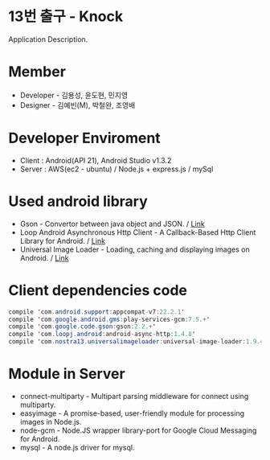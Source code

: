 # 13번 출구 - Knock
Application Description.


# Member
- Developer - 김용성, 윤도현, 민지영
- Designer - 김예빈(M), 박철완, 조영배

# Developer Enviroment
- Client : Android(API 21), Android Studio v1.3.2
- Server : AWS(ec2 - ubuntu) / Node.js + express.js  / mySql

# Used android library
- Gson - Convertor between java object and JSON.  / <a href="https://github.com/google/gson">Link</a>
- Loop Android Asynchronous Http Client - A Callback-Based Http Client Library for Android. / <a href="http://loopj.com/android-async-http/">Link</a>
- Universal Image Loader - Loading, caching and displaying images on Android. / <a href="https://github.com/nostra13/Android-Universal-Image-Loader">Link</a>

# Client dependencies code
```java
compile 'com.android.support:appcompat-v7:22.2.1'
compile 'com.google.android.gms:play-services-gcm:7.5.+'
compile 'com.google.code.gson:gson:2.2.+'
compile 'com.loopj.android:android-async-http:1.4.8'
compile 'com.nostra13.universalimageloader:universal-image-loader:1.9.4'
```

# Module in Server
- connect-multiparty - Multipart parsing middleware for connect using multiparty.
- easyimage - A promise-based, user-friendly module for processing images in Node.js.
- node-gcm - Node.JS wrapper library-port for Google Cloud Messaging for Android.
- mysql - A node.js driver for mysql.
